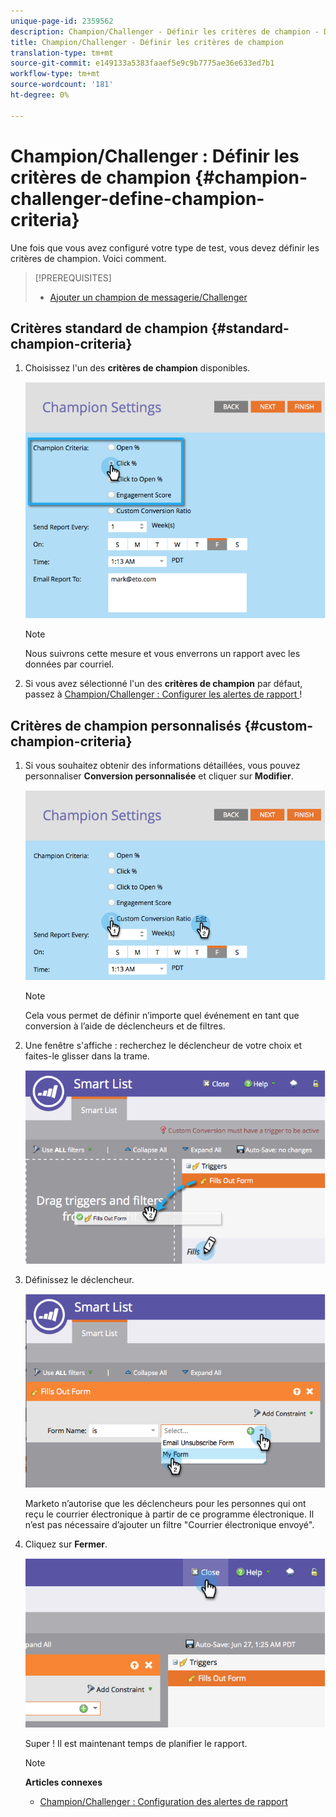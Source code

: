 ```yaml
---
unique-page-id: 2359562
description: Champion/Challenger - Définir les critères de champion - Docs marketing - Documentation du produit
title: Champion/Challenger - Définir les critères de champion
translation-type: tm+mt
source-git-commit: e149133a5383faaef5e9c9b7775ae36e633ed7b1
workflow-type: tm+mt
source-wordcount: '181'
ht-degree: 0%

---
```



# Champion/Challenger : Définir les critères de champion {#champion-challenger-define-champion-criteria}

Une fois que vous avez configuré votre type de test, vous devez définir les critères de champion. Voici comment.

>[!PREREQUISITES]
>
>* [Ajouter un champion de messagerie/Challenger](add-an-email-champion-challenger.md)

>



## Critères standard de champion {#standard-champion-criteria}

1. Choisissez l&#39;un des **critères de champion** disponibles.

   ![](assets/image2014-9-15-13-3a1-3a15.png)

   >[!NOTE]
   >
   >Nous suivrons cette mesure et vous enverrons un rapport avec les données par courriel.

1. Si vous avez sélectionné l&#39;un des **critères de champion** par défaut, passez à [Champion/Challenger : Configurer les alertes de rapport ](champion-challenger-configure-report-alerts.md) !

## Critères de champion personnalisés {#custom-champion-criteria}

1. Si vous souhaitez obtenir des informations détaillées, vous pouvez personnaliser **Conversion personnalisée** et cliquer sur **Modifier**.

   ![](assets/image2014-9-15-13-3a2-3a52.png)

   >[!NOTE]
   >
   >Cela vous permet de définir n’importe quel événement en tant que conversion à l’aide de déclencheurs et de filtres.

1. Une fenêtre s&#39;affiche : recherchez le déclencheur de votre choix et faites-le glisser dans la trame.

   ![](assets/image2014-9-15-13-3a3-3a38.png)

1. Définissez le déclencheur.

   ![](assets/image2014-9-15-13-3a3-3a54.png)

   Marketo n’autorise que les déclencheurs pour les personnes qui ont reçu le courrier électronique à partir de ce programme électronique. Il n’est pas nécessaire d’ajouter un filtre &quot;Courrier électronique envoyé&quot;.

1. Cliquez sur **Fermer**.

   ![](assets/image2014-9-15-13-3a4-3a7.png)

   Super ! Il est maintenant temps de planifier le rapport.

   >[!NOTE]
   >
   >**Articles connexes**
   >
   >    
   >    
   >    * [Champion/Challenger : Configuration des alertes de rapport](champion-challenger-configure-report-alerts.md)


